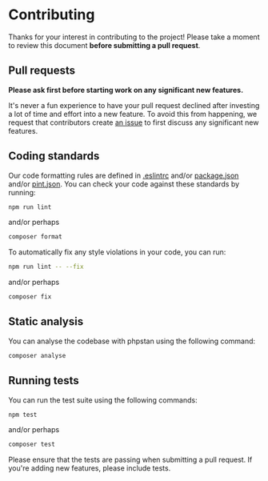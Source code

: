 # Contributing

Thanks for your interest in contributing to the project! Please take a moment to review this document **before submitting a pull request**.

## Pull requests

**Please ask first before starting work on any significant new features.**

It's never a fun experience to have your pull request declined after investing a lot of time and effort into a new feature. To avoid this from happening, we request that contributors create [an issue](https://github.com/vicgutt/victorgutt.dev/issues) to first discuss any significant new features.

## Coding standards

Our code formatting rules are defined in [.eslintrc](https://github.com/vicgutt/victorgutt.dev/blob/main/.eslintrc.json) and/or [package.json](https://github.com/vicgutt/victorgutt.dev/blob/main/package.json) and/or [pint.json](https://github.com/vicgutt/victorgutt.dev/blob/main/pint.json). You can check your code against these standards by running:

```sh
npm run lint
```

and/or perhaps

```sh
composer format
```

To automatically fix any style violations in your code, you can run:

```sh
npm run lint -- --fix
```

and/or perhaps

```sh
composer fix
```

## Static analysis

You can analyse the codebase with phpstan using the following command:

```sh
composer analyse
```

## Running tests

You can run the test suite using the following commands:

```sh
npm test
```

and/or perhaps

```sh
composer test
```

Please ensure that the tests are passing when submitting a pull request. If you're adding new features, please include tests.
